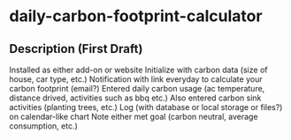 # daily-carbon-footprint-calculator

## Description (First Draft)

Installed as either add-on or website
Initialize with carbon data (size of house, car type, etc.)
Notification with link everyday to calculate your carbon footprint (email?)
Entered daily carbon usage (ac temperature, distance drived, activities such as bbq etc.)
    Also entered carbon sink activities (planting trees, etc.)
Log (with database or local storage or files?) on calendar-like chart
    Note either met goal (carbon neutral, average consumption, etc.)

